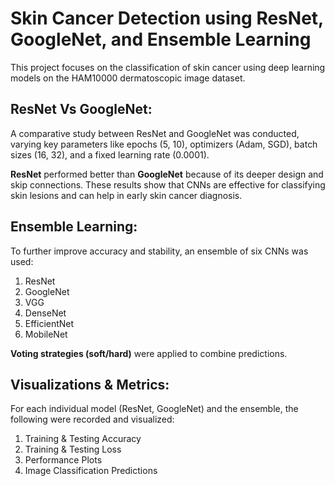 # Skin Cancer Detection using ResNet, GoogleNet, and Ensemble Learning

This project focuses on the classification of skin cancer using deep learning models on the HAM10000 dermatoscopic image dataset. 

## ResNet Vs GoogleNet:

A comparative study between ResNet and GoogleNet was conducted, varying key parameters like epochs (5, 10), optimizers (Adam, SGD), batch sizes (16, 32), and a fixed learning rate (0.0001).

**ResNet** performed better than **GoogleNet** because of its deeper design and skip connections. These results show that CNNs are effective for classifying skin lesions and can help in early skin cancer diagnosis.


## Ensemble Learning:

To further improve accuracy and stability, an ensemble of six CNNs was used:
  1. ResNet
  2. GoogleNet
  3. VGG
  4. DenseNet
  5. EfficientNet
  6. MobileNet
     
**Voting strategies (soft/hard)** were applied to combine predictions.


## Visualizations & Metrics:

For each individual model (ResNet, GoogleNet) and the ensemble, the following were recorded and visualized:
1. Training & Testing Accuracy
2. Training & Testing Loss
3. Performance Plots
4. Image Classification Predictions 
